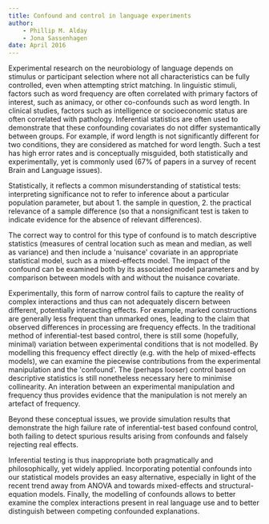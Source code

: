 ```yaml
---
title: Confound and control in language experiments
author:
    - Phillip M. Alday
    - Jona Sassenhagen
date: April 2016
---
```

Experimental research on the neurobiology of language depends on stimulus or participant selection where not all characteristics can be fully controlled, even when attempting strict matching.
In linguistic stimuli, factors such as word frequency are often correlated with primary factors of interest, such as animacy, or other co-confounds such as word length.
In clinical studies, factors such as intelligence or socioeconomic status are often correlated with pathology.
Inferential statistics are often used to demonstrate that these confounding covariates do not differ systemantically between groups.
For example, if word length is not significantly different for two conditions, they are considered as matched for word length.
Such a test has high error rates and is conceptually misguided, both statistically and experimentally, yet is commonly used (67% of papers in a survey of recent Brain and Language issues).

Statistically, it reflects a common misunderstanding of statistical tests: interpreting significance not to refer to inference about a particular population parameter, but about 1. the sample in question, 2. the practical relevance of a sample difference (so that a nonsignificant test is taken to indicate evidence for the absence of relevant differences).

The correct way to control for this type of confound is to match descriptive statistics (measures of central location such as mean and median, as well as variance) and then include a 'nuisance' covariate in an appropriate statistical model, such as a mixed-effects model.
The impact of the confound can be examined both by its associated model parameters and by comparison between models with and without the nuisance covariate.

Experimentally, this form of narrow control fails to capture the reality of complex interactions and thus can not adequately discern between different, potentially interacting effects.
For example, marked constructions are generally less frequent than unmarked ones, leading to the claim that observed differences in processing are frequency effects.
In the traditional method of inferential-test based control, there is still some (hopefully, minimal) variation between experimental conditions that is not modelled.
By modelling this frequency effect directly (e.g. with the help of mixed-effects models),
we can  examine the piecewise contributions from the experimental manipulation and the 'confound'.
The (perhaps looser) control based on descriptive statistics is still nonetheless necessary here to minimise collinearity. 
An interation between an experimental manipulation and frequency thus provides evidence that the manipulation is not merely an artefact of frequency.

Beyond these conceptual issues, we provide simulation results that demonstrate the high failure rate of inferential-test based confound control, both failing to detect spurious results arising from confounds and falsely rejecting real effects.

Inferential testing is thus inappropriate both pragmatically and philosophically, yet widely applied. 
Incorporating potential confounds into our statistical models provides an easy alternative, especially in light of the recent trend away from ANOVA and towards mixed-effects and structural-equation models.
Finally, the modelling of confounds allows to better examine the complex interactions present in real language use and to better distinguish between competing confounded explanations.
